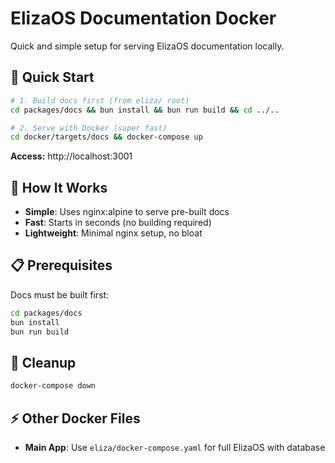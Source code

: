 # ElizaOS Documentation Docker

Quick and simple setup for serving ElizaOS documentation locally.

## 🚀 Quick Start

```bash
# 1. Build docs first (from eliza/ root)
cd packages/docs && bun install && bun run build && cd ../..

# 2. Serve with Docker (super fast)
cd docker/targets/docs && docker-compose up
```

**Access:** http://localhost:3001

## 🔧 How It Works

- **Simple**: Uses nginx:alpine to serve pre-built docs
- **Fast**: Starts in seconds (no building required)
- **Lightweight**: Minimal nginx setup, no bloat

## 📋 Prerequisites

Docs must be built first:
```bash
cd packages/docs
bun install
bun run build
```

## 🧹 Cleanup

```bash
docker-compose down
```

## ⚡ Other Docker Files

- **Main App**: Use `eliza/docker-compose.yaml` for full ElizaOS with database
